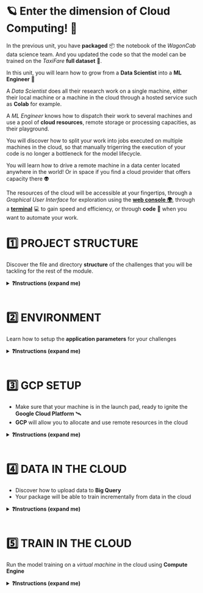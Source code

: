 
[//]: # ( presentation of the unit )

# 🪐 Enter the dimension of Cloud Computing! 🚀

In the previous unit, you have **packaged** 📦 the notebook of the _WagonCab_ data science team. And you updated the code so that the model can be trained on the _TaxiFare_ **full dataset** 🗻.

In this unit, you will learn how to grow from a **Data Scientist** into a **ML Engineer** 🤩

A _Data Scientist_ does all their research work on a single machine, either their local machine or a machine in the cloud through a hosted service such as **Colab** for example.

A _ML Engineer_ knows how to dispatch their work to several machines and use a pool of **cloud resources**, remote storage or processing capacities, as their playground.

You will discover how to split your work into jobs executed on multiple machines in the cloud, so that manually trigerring the execution of your code is no longer a bottleneck for the model lifecycle.

You will learn how to drive a remote machine in a data center located anywhere in the world! Or in space if you find a cloud provider that offers capacity there 👽

The resources of the cloud will be accessible at your fingertips, through a _Graphical User Interface_ for exploration using the **[web console 🌍](https://console.cloud.google.com/)**, through a **[terminal](https://en.wikipedia.org/wiki/Terminal_emulator)** 💻 to gain speed and efficiency, or through **code** 📝 when you want to automate your work.

[//]: # ( unit tech stack: gcloud gsutil cloud-storage compute-engine mlflow vertex-ai )

[//]: # ( presentation of the challenges of the unit )

# 1️⃣ PROJECT STRUCTURE

Discover the file and directory **structure** of the challenges that you will be tackling for the rest of the module.

<details>
  <summary markdown='span'><strong>❓Instructions (expand me)</strong></summary>

[//]: # ( challenge tech stack: )

[//]: # ( challenge presentation )

🚨 Each new challenge will bring in an additional set of features on which to work

👉 From now on, you will start each new challenge with the solution of the previous challenge

❓ Now, read carefully the following document to discover the structure of the challenges

[//]: # ( challenge instructions )

## Project structure

Here are the main files of interest:

```bash
.                                   # challenge root
├──taxifare
│   ├── data_sources
│   │   ├── big_query.py            # ☁️ cloud data storage client
│   │   └── local_disk.py           # 🚚 data exchange functions
│   ├── interface
│   │   └── main.py            # 🚪 (new) entry point
│   └── ml_logic
│       ├── __init__.py
│       ├── data.py                 # 📦 data storage interface
│       ├── encoders.py
│       ├── model.py
│       ├── params.py
│       ├── preprocessor.py
│       ├── registry.py             # 📦 model storage functions
│       └── utils.py
├── tests                           # 🧪 tests
├── .env.sample                     # ⚙️ sample `.env` file containing the variables used in the challenge
├── .envrc                          # 🎬 .env loader (used by `direnv`)
├── Makefile
├── requirements.txt
└──  setup.py
```

### ⚙️ `.env.sample`

This file is a _template_ allowing you to create the `.env` file for each challenge. The `.env.sample` file contains the variables required by the code and expected in the `.env` file. 🚨 Keep in mind that the `.env` file **should never be stored in Git** and we have added it to your `.gitignore`.

### 🚪 `main.py`

Bye bye `taxifare.interface.main_local` module, you served us well ❤️

Long live `taxifare.interface.main`, our new package entry point ⭐️ to:
- `preprocess_and_train`: preprocess and train the data in one go
- `preprocess`: preprocess the data by chunk
- `train`: train the data by chunk
- `evaluate`: evaluate the performance of the latest trained model on new data
- `pred`: make a prediction on a `DataFrame` with a specific version of the trained model

🚨 One main change in the code of the package is that we choose to delegate some of its work to dedicated modules in order to limit the size of the `main.py` file.

The code of the model, the preprocessing and the data cleaning files does not change 👌

The main changes concern :
- The project configuration: the code loads the application configuration from the environment variables loaded by direnv from the .env file
- The model storage: the code evolves to store the trained model either locally - or _spoiler alert_ in the cloud
- The training data: the code uses the `data.py` module as an _interface_ to other modules that load the data either from a local data source or from the cloud depending on the `.env` configuration

### Data delegation: 📦 `data.py` + 🚚 `local_disk.py` + ☁️ `big_query.py`

- `ml_logic.data` is now responsible for data cleaning
- `data_sources.local_disk` is responsible for loading from and saving data to your local disk
- `data_sources.big_query` is responsible for loading from and saving data to BigQuery

</details>
<br>

# 2️⃣ ENVIRONMENT

Learn how to setup the **application parameters** for your challenges

<details>
  <summary markdown='span'><strong>❓Instructions (expand me)</strong></summary>


[//]: # ( challenge tech stack: direnv )

[//]: # ( challenge instructions )

## Install `taxifare` version `0.0.2`

**💻 Install the new package version**
```bash
make reinstall_package
```

**🧪 Check the package version**
```bash
pip list | grep taxifare
# taxifare               0.0.2
```

## Configuration setup

Our goal is to be able to configure the behavior of our _package_ 📦 depending on the value of the variables defined in a `.env` project configuration file.

In order to do so, we will install the `direnv` shell extension. Its job is to locate the nearest `.env` file in the parent directory structure of the project and load its content into the environment.

<details>
  <summary markdown='span'><strong> ⚙️ macOS </strong></summary>


  ``` bash
  brew install direnv
  ```
</details>

<details>
  <summary markdown='span'><strong> ⚙️ Ubuntu (Linux or Windows WSL2) </strong></summary>


  ``` bash
  sudo apt update
  sudo apt install -y direnv
  ```
</details>

Once `direnv` is installed, we need to tell `zsh` to load `direnv` whenever it starts. This will allow `direnv` to monitor the changes in the `.env` project configuration, and to refresh the `environment variables` accordingly.

You need to update your `~/.zshrc` file in order to tell it to load `direnv`.

**💻 Add `direnv` to the list of `zsh` plugins**

Open the resources files:

``` bash
code ~/.zshrc
```

The list of plugins is located at the start of the files and should look this this when you add `direnv`:

``` bash
plugins=(git gitfast last-working-dir common-aliases zsh-syntax-highlighting history-substring-search pyenv direnv)
```

**💡 Start a new `zsh` window in order to load `direnv`**

**💻 At this point `direnv` is still not able to load anything: there is no `.env` file, let's do this:**

- Copy the `env.sample` file and rename it as `.env`
- Enable the project configuration with `direnv allow .` (the `.` stands for _current directory_)
- You can retrieve info on how `direnv` works any time by running `direnv --help`

**🧪 Check `direnv` is able to read the environment variable from the `.env` file:**
```bash
echo $LOCAL_DATA_PATH
# path/to/the/local/data
```

## Update your `.env` project configuration

From now on, whenever you need to update the behavior of the project, you will be able to change its parameters by simply editing the `.env` project configuration.

**📝 Fill the following**
- `LOCAL_DATA_PATH` variable in the `.env` project configuration with `~/.lewagon/mlops/data`
- `LOCAL_REGISTRY_PATH` variable in the `.env` project configuration with `~/.lewagon/mlops/training_outputs`

**🧪 Check your env variables manually**
```bash
echo $LOCAL_DATA_PATH
echo $LOCAL_REGISTRY_PATH
# ~/.lewagon/mlops/data
# ~/.lewagon/mlops/training_outputs
```

**🧪 Check your env variable automatically**
``` bash
make show_env
```
👉 How does that work ? Very simple: the `show_env` command in the `Makefile` just runs an `echo` (a `print` in the _terminal_) of the content of the varialbes of the project loaded by `direnv`

## ⚙️ Run your first training locally

⚙️ Run the following command: `python -m taxifare.interface.main` to test each methods one by one, uncommenting each route below one after the other, and make sure to understand how your new package works.
```python
if __name__ == '__main__':
    preprocess_and_train()
    #preprocess()
    #train()
    #pred()
    #evaluate(first_row=9000)
```

**💡`data.py` now acts as a switch** The beauty of having all the global logic implemented in `main.py` is that in `data.py` we need not worry about the context in which the functions are called. We only need to concentrate on what each function does and how it does it.

- Pay attention to the `ml_logic.data.get_chunk` _function_ in order to undertand how it can switch from local to cloud data loading (the `save_chunk` _function_ works similarly for storage).

- We provide you with the code of the `data_sources.local_disk` _module_ so you can see how the `get_pandas_chunk` and `save_local_chunk` are working. Later on, we will code the equivalent for big query instead of local data storage.

✋ Ask for a TA if you need explanations to understand any of the above steps.

🏁 You are ready to go!

</details>
<br>

# 3️⃣ GCP SETUP

- Make sure that your machine is in the launch pad, ready to ignite the **Google Cloud Platform** 🛰
- **GCP** will allow you to allocate and use remote resources in the cloud

<details>
<summary markdown='span'><strong>❓Instructions (expand me)</strong></summary>

[//]: # ( challenge tech stack: gcloud gsutil cloud-storage )

[//]: # ( challenge presentation )

First things first, let's make sure that your machine is ready to drive **Google Cloud Platform** resources:
- Verify that your **GCP** setup is operationnal
- Discover the `gcloud` and `gsutil` **[Command Line Interface](https://en.wikipedia.org/wiki/Command-line_interface)** tools provided by GCP in order to drive resources in the cloud

[//]: # ( challenge instructions )

## GCP setup check

We need to install some useful _python_ packages to interact from your code with GCP APIs such as [Cloud Storage](https://cloud.google.com/storage/docs/apis) and [BigQuery](https://cloud.google.com/bigquery/docs/reference/rest):

``` bash
pip install google-cloud-storage "google-cloud-bigquery<3.0.0"
```

We will now verify that:
- The `gcloud` CLI tool has access to (is authorized to drive the resources of) your GCP account
- The _python_ code running on your machine has access to your GCP account

**🧪 In your terminal, run `make test_gcp_setup`**

## The `gcloud` CLI

Let's discover the first CLI tool allowing you to drive your GCP resources from the terminal.

**❓ How do you list your GCP projects ?**

Find the `gcloud` command allowing you to list your **GCP project id**.

**📝 Fill the `PROJECT` variable in the `.env` project configuration with the name of your GCP project**

**🧪 Run the tests with `make test_gcp_project_setup`**

<details>
  <summary markdown='span'><strong> 💡 Hint </strong></summary>


  You can use the `-h` flag or the `--help` (more details) parameter in order to retrieve contextual help on the `gcloud` commands or sub commands (use `gcloud billing -h` to list the gcloud billing sub commands or `gcloud billing --help` for a more detailed help on the sub commands).

  👉 Pressing `q` is usually the way to exit the help if the command did not terminate itself, (`Ctrl + C` also works)

  Also note that running `gcloud` without arguments lists all the available sub commands by group.
</details>

## Cloud Storage and the `gsutil` CLI

The second CLI tool that you will use often allows you to deal with files stored on Cloud Storage within **buckets**.

**❓ How do you create a bucket ?**

Find the `gsutil` command allowing you to create a **bucket**.

**💻 Create a bucket in your GCP account**

Imagine you are working on a project on which several teams are collaborating. You need to be able to identify on which bucket to store your files.

**❓ How do you list the GCP buckets you have access to ?**

Find the `gsutil` command allowing you to retrieve the name of your **bucket**.

**📝 Fill the `BUCKET_NAME` variable in the `.env` project configuration**

**🧪 Run the tests with `make test_gcp_bucket`**

<details>
  <summary markdown='span'><strong> 💡 Hint </strong></summary>


  You can also use the [Cloud Storage console](https://console.cloud.google.com/storage/) in order create a bucket or list the existing buckets and their content.

  Do you see how much slower than the command line the GCP console (web interface) is ?
</details>

</details>
<br>

# 4️⃣ DATA IN THE CLOUD

- Discover how to upload data to **Big Query**
- Your package will be able to train incrementally from data in the cloud

<details>
  <summary markdown='span'><strong>❓Instructions (expand me)</strong></summary>


[//]: # ( challenge tech stack: big-query bq )

[//]: # ( challenge instructions )


## Build your first data warehouse

⚠️ The goal here is not to challenge your internet connection, so we will not have you wait while all your classmates simultaneously try to upload the 170GB of the _TaxiFare_ dataset to their own BigQuery dataset 🙌

Download the [sample 10k training dataset](https://wagon-public-datasets.s3.amazonaws.com/taxi-fare-ny/train_10k.csv) and the [sample 10k validation dataset](https://wagon-public-datasets.s3.amazonaws.com/taxi-fare-ny/val_10k.csv) on your machine and store them to `~/.lewagon/mlops/data` _if it has not been done yet_.

<details>
  <summary markdown='span'><strong> 💡 Hint </strong></summary>

  There is a command for everything. You may use `curl` to download the data:

  ``` bash
  curl https://wagon-public-datasets.s3.amazonaws.com/taxi-fare-ny/train_10k.csv > ~/.lewagon/mlops/data/train_10k.csv
  curl https://wagon-public-datasets.s3.amazonaws.com/taxi-fare-ny/val_10k.csv > ~/.lewagon/mlops/data/val_10k.csv
  ```
</details>

Let's upload our sample 10k datasets CSV to **Big Query**.

**❓ How do you create a dataset in a data warehouse ?**

**💻 Find the `bq` command allowing you to create a new _dataset_. Create a dataset and add 2 new _tables_ `train_10k` and `val_10k` into the dataset, one for our training set and another for our validation set.**

**📝 Fill in the `DATASET` variable in the `.env` project configuration**

<details>
  <summary markdown='span'><strong> 💡 Hint </strong></summary>


  Although the `bq` command is a child of the **Google Cloud SDK** that you installed on your machine, it does not seem to be follow the same help pattern as the `gcloud` and `gsutil` commands.

  Try running `bq` without arguments to list the available sub commands.

  What you are looking for is probably in the `mk` (make) section.
</details>

Now that you have a Big Query dataset with tables, let's populate them with our sample 10k CSVs.

**❓ How do you upload data to a dataset in a data warehouse ?**

Find the `bq` command allowing you to upload a CSV to a dataset table.

**💻 Upload the `train_10k.csv` and `val_10k.csv` files to your dataset tables**

Make sure that the _datasets_ that you create use the following data types:
- `key` and `pickup_datetime`: _timestamp_
- `fare_amount`, `pickup_longitude`, `pickup_latitude`, `dropoff_longituden` and `dropoff_latitude`: _float_
- `passenger_count`: _integer_

**🧪 Run the tests with `make test_big_query`**

<details>
  <summary markdown='span'><strong> 💡 Hint </strong></summary>


  The command will probably ask you to provide a schema for the data that you are uploading to your table (remember that we have not provided a schema for the table yet).

  In order to do that, the first option would be to have a look at the header of the CSV.

  The `head -n 11 train_10k.csv` command showing the first 11 lines of any file can be useful in order to glance at the top of the CSV (its buddy is the `tail` command).

  Once you have retrieved the list of columns, you need to define the data type that you want to use for of each of the columns (search for *big query schema data types*).

  Then you would provide the full schema of the table as an argument to the command with `--schema "key:timestamp,fare_amount:float,..."`

  This is a little cumbersome, but there are situations where you will want to specify the schema manually.

  ... Of course there is always the option to search for a parameter of the command that would do all that work for you 😉
</details>

## Train locally from data in Big Query

Let's adapt the code of our package in order to source the data chunks used for the training from Big Query.
As explained previously, `data.py` acts as a switch.

- We already provided you with the code of the `data_sources.local_disk` _module_ so you can see how the `get_pandas_chunk` and `save_local_chunk` are working.
- Your role is to code the `data_sources.big_query` _module_ that contains `get_bq_chunk` and `save_bq_chunk` methods that you need to implement.

✋ Ask for a TA if you need explanations to understand any of the above steps.

**💻 Set the `DATA_SOURCE` variable in the `.env` file to `"big query"`. Complete the `get_bq_chunk` and `save_bq_chunk` functions in the `taxifare.data_sources.big_query` module. Add the required imports in `data.py`**

<details>
  <summary markdown='span'><strong> 💡 Hint </strong></summary>


  If you look for *Paging through data table* in Big Query, or have a look at the [Big Query python API reference](https://googleapis.dev/python/bigquery/latest/generated/google.cloud.bigquery.client.Client.html), you should identify a method allowing you to retrieve the rows of a query one chunk after the next.
</details>

You can now train you model from the cloud using data chunks retrieved from Big Query 🎉

⚙️ **Train your model with data from Big Query**

- Run the following command: `python -m taxifare.interface.main` with DATA_SOURCE="big query".
- All main routes below should be working fine ✅

```python
if __name__ == '__main__':
    preprocess_and_train()
    preprocess()
    train()
    pred()
    evaluate(first_row=9000)
```

- Observe how the duration of the training varies when you source the data from Big Query versus when the data is stored on your machine. You can also time the result of your execution by prefixing `time <my_command>`

- 🧪 Run the tests with `make test_cloud_data`

🏁 Congrats! You have adapted your package to be able to source data incrementally in the cloud from either Cloud Storage or Big Query.

</details>
<br>


# 5️⃣ TRAIN IN THE CLOUD

Run the model training on a _virtual machine_ in the cloud using **Compute Engine**

<details>
  <summary markdown='span'><strong>❓Instructions (expand me)</strong></summary>


[//]: # ( challenge tech stack: compute-engine gcloud )

[//]: # ( challenge instructions )

## Enable the Compute Engine service

In GCP, many services are not enabled by default. The service to activate in order to use _virtual machines_ is **Compute Engine**.

**❓ How do you enable a GCP service ?**

Find the `gcloud` command allowing you to enable a **service**.

<details>
  <summary markdown='span'>💡 Hints</summary>

[Enabling API](https://cloud.google.com/endpoints/docs/openapi/enable-api#gcloud)
</details>

## Create your first Virtual Machine

The `taxifare` package is ready to train on a machine in the cloud. Let's create our first *Virtual Machine* instance!

**❓ Create a virtual machine**

Head towards the GCP console [Compute Engine](https://console.cloud.google.com/compute) page. The console will allow you to explore easilly the options available. Make sure to create an **Ubuntu** instance (read this _How to_, and have a look at the _Hint_).

<details>
  <summary markdown='span'><strong> 🗺 How to configure your VM instance </strong></summary>


  Let's explore the options available. The top right of the interface gives you a monthly estimate of the cost for the selected parameters if the VM remains on all the time.

  The basic options should be enough for what we want to do now, except for one: we want to choose the operating system that the VM instance will be running.

  Go to the *Boot disk* section, *CHANGE* the *Operating System* to **Ubuntu** and select the latest **Ubuntu xx.xx LTS** (Long Term Support) version.

  Ubuntu is the familly of operating systems that will ressemble the most the configuration on your machine following the [Le Wagon setup](https://github.com/lewagon/data-setup). Whether you are on a Mac, using Windows WSL2 or on Linux. Selecting this option will allow you to play with a remote machine using the commands you are already familiar with.
</details>

<details>
  <summary markdown='span'><strong> 💡 Hint </strong></summary>

  In the future, when you know exactly what type of VM you want to create, you will be able to use the `gcloud compute instances` commands if you want to do everything from the command line. For example:

  ``` bash
  INSTANCE=taxi-instance
  IMAGE_PROJECT=ubuntu-os-cloud
  IMAGE_FAMILY=ubuntu-2110

  gcloud compute instances create ${INSTANCE} --image-project=${IMAGE_PROJECT} --image-family=${IMAGE_FAMILY}
  ```
</details>

**💻 Fill the `INSTANCE` variable in the `.env` project configuration**


## Setup your VM

You have access at arms length to virtually unlimited computing power. Ready to help with trainings or any tasks.

**❓ How do you connect to the VM ?**

The GCP console allows you to connect to the VM instance through a web interface:

<a href="https://raw.githubusercontent.com/lewagon/data-images/master/DE/gce-vm-ssh.png"><img src="https://raw.githubusercontent.com/lewagon/data-images/master/DE/gce-vm-ssh.png" width="150" alt="gce vm ssh"></a><a href="https://raw.githubusercontent.com/lewagon/data-images/master/DE/gce-console-ssh.png"><img src="https://raw.githubusercontent.com/lewagon/data-images/master/DE/gce-console-ssh.png" width="120" alt="gce console ssh"></a>

You can disconnect by typing `exit` or closing the window.

A nice alternative is to connect to the virtual machine right from your command line 🤩

<a href="https://raw.githubusercontent.com/lewagon/data-images/master/DE/gce-ssh.png"><img src="https://raw.githubusercontent.com/lewagon/data-images/master/DE/gce-ssh.png" width="150" alt="gce ssh"></a>

All you need to do is to `gcloud compute ssh` on a running instance and to run `exit` when you want to disconnect 🎉

``` bash
INSTANCE=taxi-instance

gcloud compute ssh ${INSTANCE}
```

<details>
  <summary markdown='span'><strong> 💡 Error 22 </strong></summary>


  If you encounter a `port 22: Connection refused` error, just wait a little more for the VM instance to complete its startup.

  Just run `pwd` or `hostname` if you ever wonder on which machine you are running your commands.
</details>

**❓ How do you setup the VM to run your python code ?**

Let's run a light version of the [Le Wagon setup](https://github.com/lewagon/data-setup).

**💻 Connect to your VM instance and run the commands of the following sections**

<details>
  <summary markdown='span'><strong> ⚙️ <code>zsh</code> and <code>omz</code> (expand me)</strong></summary>

The **zsh** shell and its **Oh My Zsh** framework are the _command line interface_ configuration you are already familiar with. Accept to make zsh the default shell when prompted to.

``` bash
sudo apt update
sudo apt install -y zsh
sh -c "$(curl -fsSL https://raw.github.com/ohmyzsh/ohmyzsh/master/tools/install.sh)"
```

👉 Now the _cli_ of the remote machine starts to look a little more like the _cli_ of your local machine
</details>

<details>
  <summary markdown='span'><strong> ⚙️ <code>pyenv</code> and <code>pyenv-virtualenv</code> (expand me)</strong></summary>

Clone the `pyenv` and `pyenv-virtualenv` repos on the VM:

``` bash
git clone https://github.com/pyenv/pyenv.git ~/.pyenv
git clone https://github.com/pyenv/pyenv-virtualenv.git ~/.pyenv/plugins/pyenv-virtualenv
```

Open ~/.zshrc in a Terminal code editor:

``` bash
nano ~/.zshrc
```

Add `pyenv`, `ssh-agent` and `direnv` to the list of `zsh` plugins in the line `plugins=(git)` in the `~/.zshrc`: you should have `plugins=(git pyenv ssh-agent direnv)`. Then exit and save (`Ctrl + X`, `Y`, `Enter`) and save:

Make sure that the modifications are saved:

``` bash
cat ~/.zshrc | grep "plugins="
```

Add the pyenv initialization script to your `~/.zprofile`:

``` bash
cat << EOF >> ~/.zprofile
export PYENV_ROOT="\$HOME/.pyenv"
export PATH="\$PYENV_ROOT/bin:\$PATH"
eval "\$(pyenv init --path)"
EOF
```

👉 Now we are ready to install python

</details>

<details>
  <summary markdown='span'><strong> ⚙️ <code>python</code> (expand me)</strong></summary>

Add dependencies required to build python:

``` bash
sudo apt-get update; sudo apt-get install make build-essential libssl-dev zlib1g-dev \
libbz2-dev libreadline-dev libsqlite3-dev wget curl llvm \
libncursesw5-dev xz-utils tk-dev libxml2-dev libxmlsec1-dev libffi-dev liblzma-dev \
python-dev python3-dev
```

ℹ️ If a window pops up to ask you which services to restart, just press *Enter*:

<a href="https://raw.githubusercontent.com/lewagon/data-images/master/DE/gce-apt-services-restart.png"><img src="https://raw.githubusercontent.com/lewagon/data-images/master/DE/gce-apt-services-restart.png" width="150" alt="gce apt services restart"></a>

Now we need to start a new user session so that the updates in the `~/.zshrc` and `~/.zprofile` are taken into account.

Exit the _virtual machine_: you need to `exit` from `zsh` (since you just installed it), then `exit` from the _vm_:

``` bash
exit
exit
```

Then reconnect:

``` bash
gcloud compute ssh ${INSTANCE}
```

Install python `3.8.12` and create a `lewagon` virtual env. This can take a while and look like it is stuck, but it is not:

``` bash
pyenv install 3.8.12
pyenv global 3.8.12
pyenv virtualenv 3.8.12 lewagon
pyenv global lewagon
```

</details>

<details>
  <summary markdown='span'><strong> ⚙️ <code>git</code> authentication to GitHub (expand me)</strong></summary>

Copy your private key 🔑 to the _vm_ in order to allow it to access to your GitHub account.

⚠️ Run this single command on your machine, not in the VM ⚠️

``` bash
INSTANCE=taxi-instance
# scp stands for secure copy (cp)
gcloud compute scp ~/.ssh/id_ed25519 ${INSTANCE}:~/.ssh/
```

⚠️ Then resume to running other commands in the VM ⚠️

Register the key you just copied:

``` bash
ssh-add ~/.ssh/id_ed25519
```

Enter your *passphrase* if asked to.

👉 You are now able to interact with your **GitHub** account from your the _virtual machine_
</details>

<details>
  <summary markdown='span'><strong> ⚙️ <em>python</em> code authentication to GCP (expand me)</strong></summary>

The code of your package needs to be able to access to your Big Query data warehouse.

In order to do so, we will copy your service account json key file 🔑 to the vm.

⚠️ Run this single command on your machine, not in the VM ⚠️

``` bash
INSTANCE=taxi-instance

gcloud compute scp $GOOGLE_APPLICATION_CREDENTIALS ${INSTANCE}:~/.ssh/
gcloud compute ssh ${INSTANCE} --command "echo 'export GOOGLE_APPLICATION_CREDENTIALS=~/.ssh/$(basename $GOOGLE_APPLICATION_CREDENTIALS)' >> ~/.zshrc"
```

⚠️ Then resume to running other commands in the VM ⚠️

Reload your `~/.zshrc`:

``` bash
source ~/.zshrc
```

Let's verify that python code can now access your GCP resources. First install some packages:

``` bash
pip install google-cloud-storage
```

Then [run python code from the _cli_](https://stackoverflow.com/questions/3987041/run-function-from-the-command-line). This should list your GCP projects:

``` bash
python -c "from google.cloud import storage; \
    buckets = storage.Client().list_buckets(); \
    [print(b.name) for b in buckets]"
```

</details>

<details>
  <summary markdown='span'><strong> ⚙️ Make a generic data science setup (expand me)</strong></summary>

Install all the packages of the bootcamp on your VM:

``` bash
pip install -U pip
pip install -r https://raw.githubusercontent.com/lewagon/data-setup/master/specs/releases/linux.txt
```

</details>

Your _VM_ is now fully operational with:
- An environment (python + package dependencies) to run your code
- The credentials to connect to your _GitHub_ account
- The credentials to connect to your _GCP_ account

The only thing that is missing is the code of your project...

**🧪 Let's run a few tests inside your _VM terminal_ before we install it:**

- Default shell is `/usr/bin/zsh`
    ```bash
    echo $SHELL
    ```
- Python version is `3.8.12`
    ```bash
    python --version
    ```
- Active GCP project is the same as `$PROJECT` in your `.env` file
    ```bash
    gcloud config list project
    ```

Your VM is now a data science beast 🔥

## Train in the cloud

Let's run your first training in the cloud!

**❓ How do you setup and run your project in the virtual machine ?**

**💻 Clone your package, install its requirements, and run the training**

<details>
  <summary markdown='span'><strong> 💡 Hint </strong></summary>

You can copy your code to the VM by cloning your GitHub project with this syntax:

Myriad batch:
```bash
git clone git@github.com:<user.github_nickname>/cloud-training
```

Legacy batch:
```bash
git clone git@github.com:<user.github_nickname>/data-challenges
```

Enter the directory of your package (adapt the command):

``` bash
cd <path/to/the/package/model/dir>
```

Create directories to save the model to:

``` bash
mkdir -p data
mkdir -p training_outputs/models
mkdir -p training_outputs/params
mkdir -p training_outputs/metrics
```

Create a `.env` file with all required parameters to drive your package:

``` bash
cp .env.sample .env
```

Fill the content of the `.env` (complete the missing values):

``` bash
nano .env
```

``` bash
DATA_SOURCE=big query
LOCAL_DATA_PATH=data
LOCAL_REGISTRY_PATH=training_outputs
```

Install `direnv` to load your `.env`:

``` bash
sudo apt update
sudo apt install -y direnv
```

ℹ️ If a window pops up to ask you which services to restart, just press *Enter*.

Disconnect from the _vm_ then reconnect (so that `direnv` works):

``` bash
exit
```

``` bash
gcloud compute ssh ${INSTANCE}
```

Allow your `.envrc`:

``` bash
direnv allow .
```

Remove the existing local environment:

``` bash
rm .python-version
```

Install the dependencies of the package:

``` bash
pip install pyarrow tensorflow  # this should be in your requirements.txt
pip install -r requirements.txt
```

And run the training!

``` bash
make run_model  # python -m taxifare.interface.main
```

</details>

<a href="https://raw.githubusercontent.com/lewagon/data-images/master/DE/gce-train-ssh.png"><img src="https://raw.githubusercontent.com/lewagon/data-images/master/DE/gce-train-ssh.png" width="150" alt="gce train ssh"></a><a href="https://raw.githubusercontent.com/lewagon/data-images/master/DE/gce-train-web-ssh.png"><img src="https://raw.githubusercontent.com/lewagon/data-images/master/DE/gce-train-web-ssh.png" width="120" alt="gce train web ssh"></a>

You have trained your model in the cloud 🎉

... You can switch the vm off 🌒

**❓ How switch ON/OFF your VM ?**

You can easily start and stop a vm instance from the GCP console, which allows to see which instances are running.

<a href="https://raw.githubusercontent.com/lewagon/data-images/master/DE/gce-vm-start.png"><img src="https://raw.githubusercontent.com/lewagon/data-images/master/DE/gce-vm-start.png" width="150" alt="gce vm start"></a>

<details>
  <summary markdown='span'><strong> 💡 Hint </strong></summary>

A faster way to start and stop your virtual machine is to use the command line. The commands still take some time to complete, but you do not have to navigate through the GCP console interface.

Have a look at the `gcloud compute instances` commands in order to start, stop or list your instances:

``` bash
INSTANCE=taxi-instance

gcloud compute instances stop ${INSTANCE}
gcloud compute instances list
gcloud compute instances start ${INSTANCE}
```
</details>

🚨 Computing power does not grow on trees 🌳, do not forget to switch the VM off whenever you stop using it 💸

</details>
